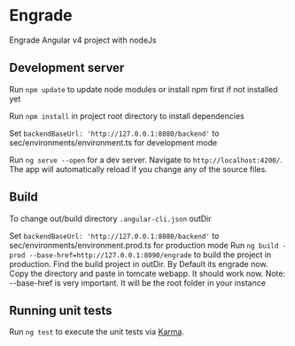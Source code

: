 # Engrade
Engrade Angular v4 project with nodeJs

## Development server
Run `npm update` to update node modules or install npm first if not installed yet

Run `npm install` in project root directory to install dependencies

Set `backendBaseUrl: 'http://127.0.0.1:8080/backend'` to sec/environments/environment.ts for development mode

Run `ng serve --open` for a dev server. Navigate to `http://localhost:4200/`. The app will automatically reload if you change any of the source files.

## Build
To change out/build directory `.angular-cli.json` outDir

Set `backendBaseUrl: 'http://127.0.0.1:8080/backend'` to sec/environments/environment.prod.ts for production mode
Run `ng build -prod --base-href=http://127.0.0.1:8090/engrade` to build the project in production. Find the build project in outDir. By Default its engrade now. Copy the directory and paste in tomcate webapp. It should work now.
Note: --base-href is very important. It will be the root folder in your instance

## Running unit tests

Run `ng test` to execute the unit tests via [Karma](https://karma-runner.github.io).


